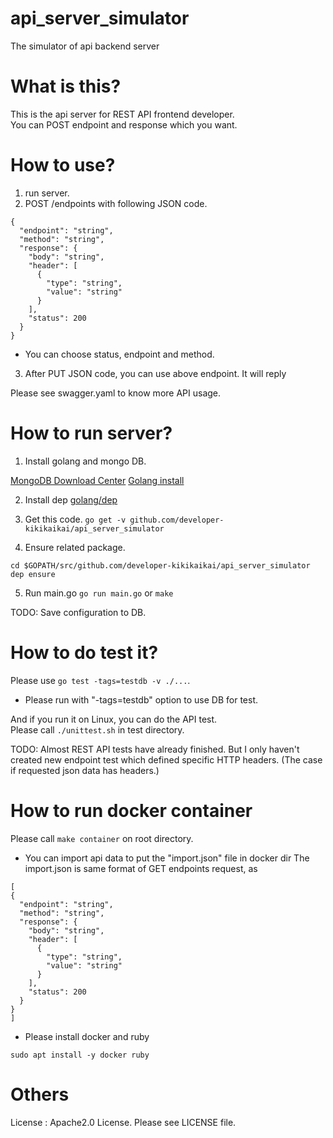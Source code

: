 # api_server_simulator
The simulator of api backend server

# What is this?

This is the api server for REST API frontend developer.  
You can POST endpoint and response which you want.

# How to use?
1. run server.
2. POST /endpoints with following JSON code.

```
{
  "endpoint": "string",
  "method": "string",
  "response": {
    "body": "string",
    "header": [
      {
        "type": "string",
        "value": "string"
      }
    ],
    "status": 200
  }
}
```

- You can choose status, endpoint and method.  
3. After PUT JSON code, you can use above endpoint. It will reply 

Please see swagger.yaml to know more API usage.

# How to run server?

1. Install golang and mongo DB.  

[MongoDB Download Center](https://www.mongodb.com/download-center?utm_source=manual&utm_campaign=download-mongodb-navbar-cta&utm_medium=docs)
[Golang install](https://golang.org/doc/install)

2. Install dep
[golang/dep](https://github.com/golang/dep)

3. Get this code.
`go get -v github.com/developer-kikikaikai/api_server_simulator`

4. Ensure related package.  

```
cd $GOPATH/src/github.com/developer-kikikaikai/api_server_simulator
dep ensure
```

5. Run main.go
`go run main.go` or `make`

TODO: Save configuration to DB.

# How to do test it?

Please use `go test -tags=testdb -v ./...`.  
* Please run with "-tags=testdb" option to use DB for test.

And if you run it on Linux, you can do the API test.  
Please call `./unittest.sh` in test directory.  

TODO: Almost REST API tests have already finished. But I only haven't created new endpoint test which defined specific HTTP headers. 
(The case if requested json data has headers.)

# How to run docker container

Please call `make container` on root directory.
* You can import api data to put the "import.json" file in docker dir
  The import.json is same format of GET endpoints request, as

```
[
{
  "endpoint": "string",
  "method": "string",
  "response": {
    "body": "string",
    "header": [
      {
        "type": "string",
        "value": "string"
      }
    ],
    "status": 200
  }
}
]
```

* Please install docker and ruby

```
sudo apt install -y docker ruby
```

# Others

License : Apache2.0 License. Please see LICENSE file.  
